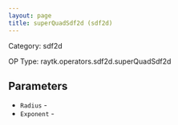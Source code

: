 ```yaml
---
layout: page
title: superQuadSdf2d (sdf2d)
---
```


Category: sdf2d

OP Type: raytk.operators.sdf2d.superQuadSdf2d

## Parameters

* `Radius` - 
* `Exponent` -
